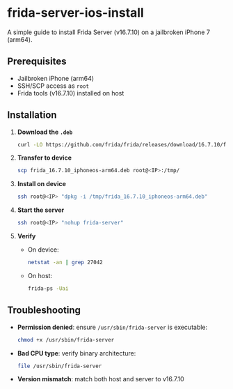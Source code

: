 # frida-server-ios-install

A simple guide to install Frida Server (v16.7.10) on a jailbroken iPhone 7 (arm64).

## Prerequisites

* Jailbroken iPhone (arm64)
* SSH/SCP access as `root`
* Frida tools (v16.7.10) installed on host

## Installation

1. **Download the `.deb`**

   ```bash
   curl -LO https://github.com/frida/frida/releases/download/16.7.10/frida_16.7.10_iphoneos-arm64.deb
   ```

2. **Transfer to device**

   ```bash
   scp frida_16.7.10_iphoneos-arm64.deb root@<IP>:/tmp/
   ```

3. **Install on device**

   ```bash
   ssh root@<IP> "dpkg -i /tmp/frida_16.7.10_iphoneos-arm64.deb"
   ```

4. **Start the server**

   ```bash
   ssh root@<IP> "nohup frida-server"
   ```

5. **Verify**

   * On device:

     ```bash
     netstat -an | grep 27042
     ```
   * On host:

     ```bash
     frida-ps -Uai
     ```

## Troubleshooting

* **Permission denied**: ensure `/usr/sbin/frida-server` is executable:

  ```bash
  chmod +x /usr/sbin/frida-server
  ```
* **Bad CPU type**: verify binary architecture:

  ```bash
  file /usr/sbin/frida-server
  ```
* **Version mismatch**: match both host and server to v16.7.10

